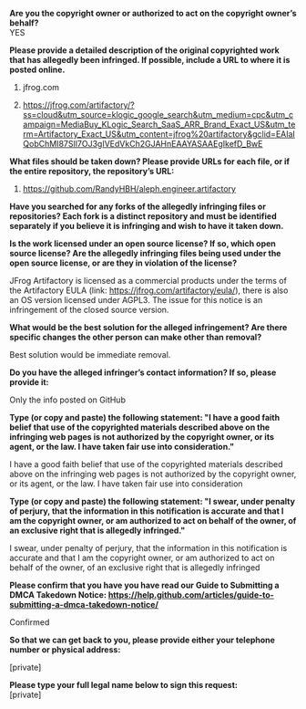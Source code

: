 **Are you the copyright owner or authorized to act on the copyright owner’s behalf?**  
YES

**Please provide a detailed description of the original copyrighted work that has allegedly been infringed. If possible, include a URL to where it is posted online.**  
1. jfrog.com

2. https://jfrog.com/artifactory/?ss=cloud&utm_source=klogic_google_search&utm_medium=cpc&utm_campaign=MediaBuy_KLogic_Search_SaaS_ARR_Brand_Exact_US&utm_term=Artifactory_Exact_US&utm_content=jfrog%20artifactory&gclid=EAIaIQobChMI87SIl7OJ3gIVEdVkCh2GJAHnEAAYASAAEgIkefD_BwE

**What files should be taken down? Please provide URLs for each file, or if the entire repository, the repository’s URL:**

1.	https://github.com/RandyHBH/aleph.engineer.artifactory

**Have you searched for any forks of the allegedly infringing files or repositories? Each fork is a distinct repository and must be identified separately if you believe it is infringing and wish to have it taken down.**

**Is the work licensed under an open source license? If so, which open source license? Are the allegedly infringing files being used under the open source license, or are they in violation of the license?**

JFrog Artifactory is licensed as a commercial products under the terms of the Artifactory EULA (link: https://jfrog.com/artifactory/eula/), there is also an OS version licensed under AGPL3. The issue for this notice is an infringement of the closed source version.

**What would be the best solution for the alleged infringement? Are there specific changes the other person can make other than removal?**

Best solution would be immediate removal.

**Do you have the alleged infringer’s contact information? If so, please provide it:**

Only the info posted on GitHub

**Type (or copy and paste) the following statement: "I have a good faith belief that use of the copyrighted materials described above on the infringing web pages is not authorized by the copyright owner, or its agent, or the law. I have taken fair use into consideration."**

I have a good faith belief that use of the copyrighted materials described above on the infringing web pages is not authorized by the copyright owner, or its agent, or the law. I have taken fair use into consideration

**Type (or copy and paste) the following statement: "I swear, under penalty of perjury, that the information in this notification is accurate and that I am the copyright owner, or am authorized to act on behalf of the owner, of an exclusive right that is allegedly infringed."**

I swear, under penalty of perjury, that the information in this notification is accurate and that I am the copyright owner, or am authorized to act on behalf of the owner, of an exclusive right that is allegedly infringed

**Please confirm that you have you have read our Guide to Submitting a DMCA Takedown Notice: https://help.github.com/articles/guide-to-submitting-a-dmca-takedown-notice/**

Confirmed

**So that we can get back to you, please provide either your telephone number or physical address:**

[private]

**Please type your full legal name below to sign this request:**  
[private]
